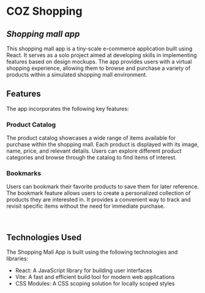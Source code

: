 # COZ Shopping
## _Shopping mall app_
This shopping mall app is a tiny-scale e-commerce application built using React. It serves as a solo project aimed at developing skills in implementing features based on design mockups. The app provides users with a virtual shopping experience, allowing them to browse and purchase a variety of products within a simulated shopping mall environment.
<br />
## Features
The app incorporates the following key features:

### Product Catalog
The product catalog showcases a wide range of items available for purchase within the shopping mall. Each product is displayed with its image, name, price, and relevant details. Users can explore different product categories and browse through the catalog to find items of interest.

### Bookmarks
Users can bookmark their favorite products to save them for later reference. The bookmark feature allows users to create a personalized collection of products they are interested in. It provides a convenient way to track and revisit specific items without the need for immediate purchase.

<br />

## Technologies Used
The Shopping Mall App is built using the following technologies and libraries:

- React: A JavaScript library for building user interfaces
- Vite: A fast and efficient build tool for modern web applications
- CSS Modules: A CSS scoping solution for locally scoped styles